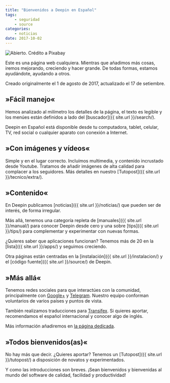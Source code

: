 ```yaml
---
title: "Bienvenidos a Deepin en Español"
tags:
    - seguridad
    - source
categories:
    - noticias
date: 2017-10-02
---
```


<img src="{{ site.baseurl }}/images/posts/open.jpg" alt="Abierto. Crédito a Pixabay">

Este es una página web cualquiera. Mientras que añadimos más cosas, iremos mejorando, creciendo y hacer grande. De todas formas, estamos ayudándote, ayudando a otros.

Creado originalmente el 1 de agosto de 2017, actualizado el 17 de setiembre.

## »Fácil manejo«

Hemos analizado al milímetro los detalles de la página, el texto es legible y los menúes están definidos a lado del [buscador]({{ site.url }}/search/).

Deepin en Español está disponible desde tu computadora, tablet, celular, TV, red social o cualquier aparato con conexión a Internet.

## »Con imágenes y vídeos«

Simple y en el lugar correcto. Incluímos multimedia,  y contenido incrustado desde Youtube. Tratamos de añadir imágenes de alta calidad para complacer a los seguidores. Más detalles en nuestro [Tutopost]({{ site.url }}/tecnico/extra/).

## »Contenido«

En Deepin publicamos [noticias]({{ site.url }}/noticias/) que pueden ser de interés, de forma irregular.

Más allá, tenemos una categoría repleta de [manuales]({{ site.url }}/manual/) para conocer Deepin desde cero y una sobre [tips]({{ site.url }}/tips/) para complementar y experimentar con nuevas formas.

¿Quieres saber que aplicaciones funcionan? Tenemos más de 20 en la [lista]({{ site.url }}/apps/) y seguimos creciendo.

Otra páginas están centradas en la [instalación]({{ site.url }}/instalacion/) y el [código fuente]({{ site.url }}/source/) de Deepin.

## »Más allá«
Tenemos redes sociales para que interactúes con la comunidad, principalmente con [Google+](https://plus.google.com/communities/115544729561220868525) y [Telegram](http://telegram.me/deepinenespanol). Nuestro equipo conforman voluntarios de varios países y puntos de vista.

También realizamos traducciones para [Transifex](https://www.transifex.com/linuxdeepin/). Si quieres aportar, recomendamos el español internacional y conocer algo de inglés.

Más información añadiremos en [la página dedicada](https://deepin-espanol.github.io/info/).

## »Todos bienvenidos(as)«
No hay más que decir. ¿Quieres aportar? Tenemos un [Tutopost]({{ site.url }}/tutopost/) a disposición de novatos y experimentados.

Y como las introducciones son breves. ¡Sean bienvenidos y bienvenidas al mundo del software de calidad, facilidad y productividad!
